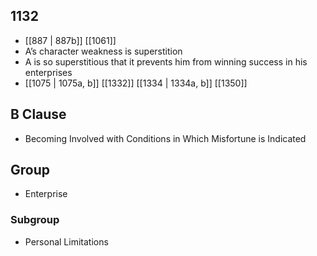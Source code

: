 ## 1132
- [[887 | 887b]] [[1061]] 
- A’s character weakness is superstition
- A is so superstitious that it prevents him from winning success in his enterprises
- [[1075 | 1075a, b]] [[1332]] [[1334 | 1334a, b]] [[1350]] 

## B Clause
- Becoming Involved with Conditions in Which Misfortune is Indicated

## Group
- Enterprise

### Subgroup
- Personal Limitations

